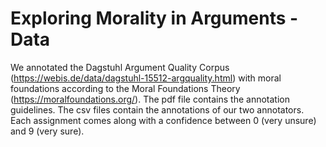 # Exploring Morality in Arguments - Data

We annotated the Dagstuhl Argument Quality Corpus (https://webis.de/data/dagstuhl-15512-argquality.html) with moral foundations according to the Moral Foundations Theory (https://moralfoundations.org/). The pdf file contains the annotation guidelines. The csv files contain the annotations of our two annotators. Each assignment comes along with a confidence between 0 (very unsure) and 9 (very sure).

